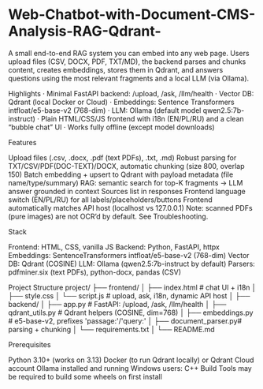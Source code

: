# Web-Chatbot-with-Document-CMS-Analysis-RAG-Qdrant-
A small end-to-end RAG system you can embed into any web page. Users upload files (CSV, DOCX, PDF, TXT/MD), the backend parses and chunks content, creates embeddings, stores them in Qdrant, and answers questions using the most relevant fragments and a local LLM (via Ollama).

Highlights
· Minimal FastAPI backend: /upload, /ask, /llm/health
· Vector DB: Qdrant (local Docker or Cloud)
· Embeddings: Sentence Transformers intfloat/e5-base-v2 (768-dim)
· LLM: Ollama (default model qwen2.5:7b-instruct)
· Plain HTML/CSS/JS frontend with i18n (EN/PL/RU) and a clean “bubble chat” UI
· Works fully offline (except model downloads)

Features

Upload files (.csv, .docx, .pdf (text PDFs), .txt, .md)
Robust parsing for TXT/CSV/PDF(DOC-TEXT)/DOCX, automatic chunking (size 800, overlap 150)
Batch embedding + upsert to Qdrant with payload metadata (file name/type/summary)
RAG: semantic search for top-K fragments → LLM answer grounded in context
Sources list in responses
Frontend language switch (EN/PL/RU) for all labels/placeholders/buttons
Frontend automatically matches API host (localhost vs 127.0.0.1)
Note: scanned PDFs (pure images) are not OCR’d by default. See Troubleshooting.

Stack

Frontend: HTML, CSS, vanilla JS
Backend: Python, FastAPI, httpx
Embeddings: SentenceTransformers intfloat/e5-base-v2 (768-dim)
Vector DB: Qdrant (COSINE)
LLM: Ollama (qwen2.5:7b-instruct by default)
Parsers: pdfminer.six (text PDFs), python-docx, pandas (CSV)

Project Structure
project/
├── frontend/
│   ├── index.html       # chat UI + i18n
│   ├── style.css
│   └── script.js        # upload, ask, i18n, dynamic API host
│
├── backend/
│   ├── app.py           # FastAPI: /upload, /ask, /llm/health
│   ├── qdrant_utils.py  # Qdrant helpers (COSINE, dim=768)
│   ├── embeddings.py    # e5-base-v2, prefixes 'passage:'/'query:'
│   ├── document_parser.py# parsing + chunking
│   └── requirements.txt
│
└── README.md

Prerequisites

Python 3.10+ (works on 3.13)
Docker (to run Qdrant locally) or Qdrant Cloud account
Ollama installed and running
Windows users: C++ Build Tools may be required to build some wheels on first install
